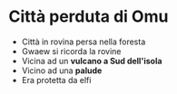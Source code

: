 # Città perduta di Omu
- Città in rovina persa nella foresta
- Gwaew si ricorda la rovine
- Vicina ad un **vulcano a Sud dell'isola**
- Vicino ad una **palude**
- Era protetta da elfi